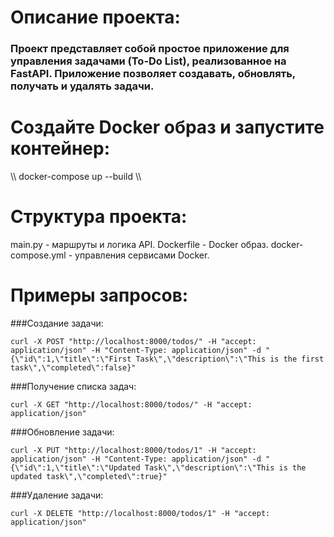 # Описание проекта:
### Проект представляет собой простое приложение для управления задачами (To-Do List), реализованное на FastAPI. Приложение позволяет создавать, обновлять, получать и удалять задачи.

# Создайте Docker образ и запустите контейнер:

\\\ 
docker-compose up --build
\\\ 

# Структура проекта:
main.py - маршруты и логика API.
Dockerfile - Docker образ.
docker-compose.yml - управления сервисами Docker.

# Примеры запросов:
###Создание задачи:

```
curl -X POST "http://localhost:8000/todos/" -H "accept: application/json" -H "Content-Type: application/json" -d "{\"id\":1,\"title\":\"First Task\",\"description\":\"This is the first task\",\"completed\":false}"
```


###Получение списка задач:

```
curl -X GET "http://localhost:8000/todos/" -H "accept: application/json"
``` 

###Обновление задачи:

```
curl -X PUT "http://localhost:8000/todos/1" -H "accept: application/json" -H "Content-Type: application/json" -d "{\"id\":1,\"title\":\"Updated Task\",\"description\":\"This is the updated task\",\"completed\":true}"
```

###Удаление задачи:

```
curl -X DELETE "http://localhost:8000/todos/1" -H "accept: application/json"
```
